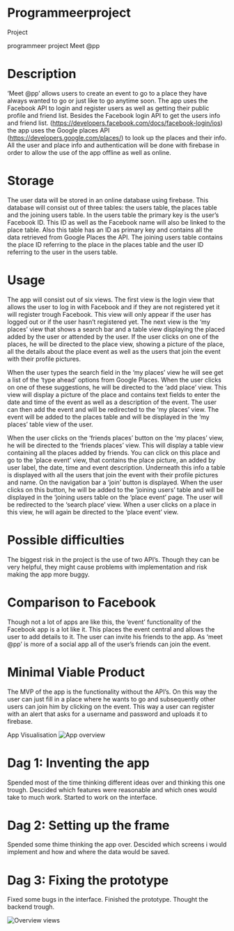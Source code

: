 # Programmeerproject

Project

programmeer project Meet @pp

# Description

‘Meet @pp’ allows users to create an event to go to a place they have always wanted to go or just like to go anytime soon. The app uses the Facebook API to login and register users as well as getting their public profile and friend list. Besides the Facebook login API to get the users info and friend list. (https://developers.facebook.com/docs/facebook-login/ios) the app uses the Google places API (https://developers.google.com/places/) to look up the places and their info. All the user and place info and authentication will be done with firebase in order to allow the use of the app offline as well as online.

# Storage

The user data will be stored in an online database using firebase. This database will consist out of three tables: the users table, the places table and the joining users table. In the users table the primary key is the user’s Facebook ID. This ID as well as the Facebook name will also be linked to the place table. Also this table has an ID as primary key and contains all the data retrieved from Google Places the API. The joining users table contains the place ID referring to the place in the places table and the user ID referring to the user in the users table.

# Usage

The app will consist out of six views. The first view is the login view that allows the user to log in with Facebook and if they are not registered yet it will register trough Facebook. This view will only appear if the user has logged out or if the user hasn’t registered yet. The next view is the ‘my places’ view that shows a search bar and a table view displaying the placed added by the user or attended by the user. If the user clicks on one of the places, he will be directed to the place view, showing a picture of the place, all the details about the place event as well as the users that join the event with their profile pictures.

When the user types the search field in the ‘my places’ view he will see get a list of the ‘type ahead’ options from Google Places. When the user clicks on one of these suggestions, he will be directed to the ‘add place’ view. This view will display a picture of the place and contains text fields to enter the date and time of the event as well as a description of the event. The user can then add the event and will be redirected to the ‘my places’ view. The event will be added to the places table and will be displayed in the ‘my places’ table view of the user.

When the user clicks on the ‘friends places’ button on the ‘my places’ view, he will be directed to the ‘friends places’ view. This will display a table view containing all the places added by friends. You can click on this place and go to the ‘place event’ view, that contains the place picture, an added by user label, the date, time and event description. Underneath this info a table is displayed with all the users that join the event with their profile pictures and name. On the navigation bar a ‘join’ button is displayed. When the user clicks on this button, he will be added to the ‘joining users’ table and will be displayed in the ‘joining users table on the ‘place event’ page. The user will be redirected to the ‘search place’ view. When a user clicks on a place in this view, he will again be directed to the ‘place event’ view.

# Possible difficulties

The biggest risk in the project is the use of two API’s. Though they can be very helpful, they might cause problems with implementation and risk making the app more buggy.

# Comparison to Facebook

Though not a lot of apps are like this, the ‘event’ functionality of the Facebook app is a lot like it. This places the event central and allows the user to add details to it. The user can invite his friends to the app. As ‘meet @pp’ is more of a social app all of the user’s friends can join the event.

# Minimal Viable Product

The MVP of the app is the functionality without the API’s. On this way the user can just fill in a place where he wants to go and subsequently other users can join him by clicking on the event. This way a user can register with an alert that asks for a username and password and uploads it to firebase.

App Visualisation
![App overview](https://github.com/ajeRinne/Project/issues/1)


# Dag 1: Inventing the app

Spended most of the time thinking different ideas over and thinking this one trough. Descided which features were reasonable and which ones would take to much work. Started to work on the interface.

# Dag 2: Setting up the frame

Spended some thime thinking the app over. Descided which screens i would implement and how and where the data would be saved. 

# Dag 3: Fixing the prototype

Fixed some bugs in the interface. Finished the prototype. Thought the backend trough.

![Overview views](https://user-images.githubusercontent.com/27211421/26952884-a5f7e018-4ca7-11e7-976a-0b643b42c0a9.png)
